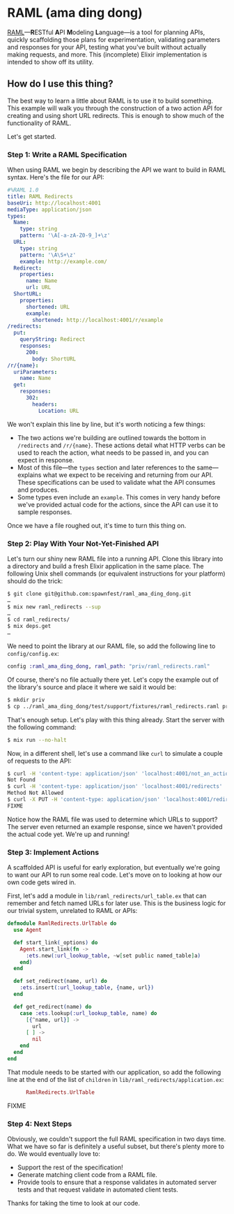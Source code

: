 # RAML (ama ding dong)

[RAML](https://raml.org/)—**R**ESTful **A**PI **M**odeling **L**anguage—is a
tool for planning APIs, quickly scaffolding those plans for experimentation, 
validating parameters and responses for your API, testing what you've built 
without actually making requests, and more.  This (incomplete) Elixir 
implementation is intended to show off its utility.

## How do I use this thing?

The best way to learn a little about RAML is to use it to build something.
This example will walk you through the construction of a two action API for 
creating and using short URL redirects.  This is enough to show much of the
functionality of RAML.

Let's get started.

### Step 1:  Write a RAML Specification

When using RAML we begin by describing the API we want to build in 
RAML syntax.  Here's the file for our API:

```YAML
#%RAML 1.0
title: RAML Redirects
baseUri: http://localhost:4001
mediaType: application/json
types:
  Name:
    type: string
    pattern: '\A[-a-zA-Z0-9_]+\z'
  URL:
    type: string
    pattern: '\A\S+\z'
    example: http://example.com/
  Redirect:
    properties:
      name: Name
      url: URL
  ShortURL:
    properties:
      shortened: URL
      example:
        shortened: http://localhost:4001/r/example
/redirects:
  put:
    queryString: Redirect
    responses: 
      200:
        body: ShortURL
/r/{name}:
  uriParameters:
    name: Name
  get:
    responses:
      302:
        headers:
          Location: URL
```

We won't explain this line by line, but it's worth noticing a few things:

* The two actions we're building are outlined towards the bottom 
  in `/redirects` and `/r/{name}`.  These actions detail what HTTP verbs
  can be used to reach the action, what needs to be passed in, and
  you can expect in response.
* Most of this file—the `types` section and later references to 
  the same—explains what we expect to be receiving and returning from our API.
  These specifications can be used to validate what the API consumes and
  produces.
* Some types even include an `example`.  This comes in very handy before 
  we've provided actual code for the actions, since the API can use it to
  sample responses.

Once we have a file roughed out, it's time to turn this thing on.

### Step 2:  Play With Your Not-Yet-Finished API 

Let's turn our shiny new RAML file into a running API.  Clone this library
into a directory and build a fresh Elixir application in the same place.
The following Unix shell commands (or equivalent instructions for your 
platform) should do the trick:

```bash
$ git clone git@github.com:spawnfest/raml_ama_ding_dong.git
…
$ mix new raml_redirects --sup
…
$ cd raml_redirects/
$ mix deps.get
…
```

We need to point the library at our RAML file, so add the following line
to `config/config.ex`:

```Elixir
config :raml_ama_ding_dong, raml_path: "priv/raml_redirects.raml"
```

Of course, there's no file actually there yet.  Let's copy the example 
out of the library's source and place it where we said it would be:

```bash
$ mkdir priv
$ cp ../raml_ama_ding_dong/test/support/fixtures/raml_redirects.raml priv/
```

That's enough setup.  Let's play with this thing already.  Start the
server with the following command:

```bash
$ mix run --no-halt
```

Now, in a different shell, let's use a command like `curl` to simulate 
a couple of requests to the API:

```bash
$ curl -H 'content-type: application/json' 'localhost:4001/not_an_action'
Not Found
$ curl -H 'content-type: application/json' 'localhost:4001/redirects'
Method Not Allowed
$ curl -X PUT -H 'content-type: application/json' 'localhost:4001/redirects'
FIXME
```

Notice how the RAML file was used to determine which URLs to support?  
The server even returned an example response, since we haven't provided
the actual code yet.  We're up and running!

### Step 3:  Implement Actions

A scaffolded API is useful for early exploration, but eventually we're going
to want our API to run some real code.  Let's move on to looking at how our
own code gets wired in.

First, let's add a module in `lib/raml_redirects/url_table.ex` that can
remember and fetch named URLs for later use.  This is the business logic
for our trivial system, unrelated to RAML or APIs:

```Elixir
defmodule RamlRedirects.UrlTable do
  use Agent

  def start_link(_options) do
    Agent.start_link(fn ->
      :ets.new(:url_lookup_table, ~w[set public named_table]a)
    end)
  end

  def set_redirect(name, url) do
    :ets.insert(:url_lookup_table, {name, url})
  end

  def get_redirect(name) do
    case :ets.lookup(:url_lookup_table, name) do
      [{^name, url}] ->
        url
      [ ] ->
        nil
    end
  end
end
```

That module needs to be started with our application, so add the following line
at the end of the list of `children` in `lib/raml_redirects/application.ex`:

```Elixir
      RamlRedirects.UrlTable
```

FIXME

### Step 4:  Next Steps

Obviously, we couldn't support the full RAML specification in two days time. 
What we have so far is definitely a useful subset, but there's plenty more 
to do.  We would eventually love to:

* Support the rest of the specification!
* Generate matching client code from a RAML file.
* Provide tools to ensure that a response validates in automated server tests
  and that request validate in automated client tests.
  
Thanks for taking the time to look at our code.
